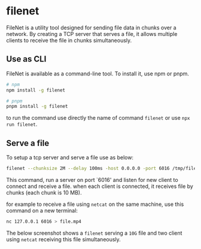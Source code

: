 # filenet
FileNet is a utility tool designed for sending file data in chunks over a network. By creating a TCP server that serves a file, it allows multiple clients to receive the file in chunks simultaneously.

## Use as CLI
FileNet is available as a command-line tool. To install it, use npm or pnpm.

```bash
# npm
npm install -g filenet

# pnpm
pnpm install -g filenet
```
to run the command use directly the name of command `filenet` or use `npx run filenet`.

## Serve a file
To setup a tcp server and serve a file use as below:

```bash
filenet --chunksize 2M --delay 100ms -host 0.0.0.0 -port 6016 /tmp/file.mp4
```
This command, run a server on port `6016' and listen for new client to connect and receive a file.
when each client is connected, it receives file by chunks (each chunk is 10 MB).

for example to receive a file using `netcat` on the same machine, use this command on a new terminal:

```bash
nc 127.0.0.1 6016 > file.mp4
```

The below screenshot shows a `filenet` serving a `10G` file and two client using `netcat` receiving this file simultaneously.
